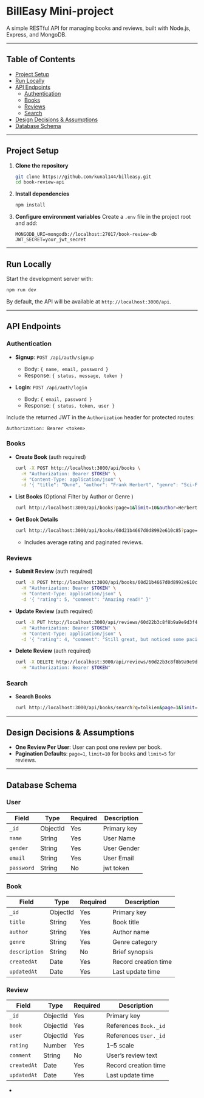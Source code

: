 # BillEasy Mini-project

A simple RESTful API for managing books and reviews, built with Node.js, Express, and MongoDB.

---

## Table of Contents

- [Project Setup](#project-setup)
- [Run Locally](#run-locally)
- [API Endpoints](#api-endpoints)
  - [Authentication](#authentication)
  - [Books](#books)
  - [Reviews](#reviews)
  - [Search](#search)
- [Design Decisions & Assumptions](#design-decisions--assumptions)
- [Database Schema](#database-schema)

---

## Project Setup

1. **Clone the repository**

   ```bash
   git clone https://github.com/kunal144/billeasy.git
   cd book-review-api
   ```

2. **Install dependencies**

   ```bash
   npm install
   ```

3. **Configure environment variables**
   Create a `.env` file in the project root and add:
   ```env
   MONGODB_URI=mongodb://localhost:27017/book-review-db
   JWT_SECRET=your_jwt_secret
   
   ```

---

## Run Locally

Start the development server with:

```bash
npm run dev
```

By default, the API will be available at `http://localhost:3000/api`.

---

## API Endpoints

### Authentication

- **Signup**: `POST /api/auth/signup`

  - Body: `{ name, email, password }`
  - Response: `{ status, message, token }`

- **Login**: `POST /api/auth/login`
  - Body: `{ email, password }`
  - Response: `{ status, token, user }`

Include the returned JWT in the `Authorization` header for protected routes:

```
Authorization: Bearer <token>
```

### Books

- **Create Book** (auth required)

  ```bash
  curl -X POST http://localhost:3000/api/books \
    -H "Authorization: Bearer $TOKEN" \
    -H "Content-Type: application/json" \
    -d '{ "title": "Dune", "author": "Frank Herbert", "genre": "Sci-Fi", "description": "A desert planet saga" }'
  ```

- **List Books** (Optional Filter by Author or Genre )

  ```bash
  curl http://localhost:3000/api/books?page=1&limit=10&author=Herbert
  ```

- **Get Book Details**
  ```bash
  curl http://localhost:3000/api/books/60d21b4667d0d8992e610c85?page=1&limit=5
  ```
  - Includes average rating and paginated reviews.

### Reviews

- **Submit Review** (auth required)

  ```bash
  curl -X POST http://localhost:3000/api/books/60d21b4667d0d8992e610c85/reviews \
    -H "Authorization: Bearer $TOKEN" \
    -H "Content-Type: application/json" \
    -d '{ "rating": 5, "comment": "Amazing read!" }'
  ```

- **Update Review** (auth required)

  ```bash
  curl -X PUT http://localhost:3000/api/reviews/60d22b3c8f8b9a9e9d3f4a12 \
    -H "Authorization: Bearer $TOKEN" \
    -H "Content-Type: application/json" \
    -d '{ "rating": 4, "comment": "Still great, but noticed some pacing issues." }'
  ```

- **Delete Review** (auth required)
  ```bash
  curl -X DELETE http://localhost:3000/api/reviews/60d22b3c8f8b9a9e9d3f4a12 \
    -H "Authorization: Bearer $TOKEN"
  ```

### Search

- **Search Books**
  ```bash
  curl http://localhost:3000/api/books/search?q=tolkien&page=1&limit=5
  ```

---

## Design Decisions & Assumptions

- **One Review Per User**: User can post one review per book.
- **Pagination Defaults**: `page=1`, `limit=10` for books and `limit=5` for reviews.

---

## Database Schema

### User

| Field      | Type     | Required | Description |
| ---------- | -------- | -------- | ----------- |
| `_id`      | ObjectId | Yes      | Primary key |
| `name`     | String   | Yes      | User Name   |
| `gender`   | String   | Yes      | User Gender |
| `email`    | String   | Yes      | User Email  |
| `password` | String   | No       | jwt token   |

### Book

| Field         | Type     | Required | Description          |
| ------------- | -------- | -------- | -------------------- |
| `_id`         | ObjectId | Yes      | Primary key          |
| `title`       | String   | Yes      | Book title           |
| `author`      | String   | Yes      | Author name          |
| `genre`       | String   | Yes      | Genre category       |
| `description` | String   | No       | Brief synopsis       |
| `createdAt`   | Date     | Yes      | Record creation time |
| `updatedAt`   | Date     | Yes      | Last update time     |

### Review

| Field       | Type     | Required | Description           |
| ----------- | -------- | -------- | --------------------- |
| `_id`       | ObjectId | Yes      | Primary key           |
| `book`      | ObjectId | Yes      | References `Book._id` |
| `user`      | ObjectId | Yes      | References `User._id` |
| `rating`    | Number   | Yes      | 1–5 scale             |
| `comment`   | String   | No       | User’s review text    |
| `createdAt` | Date     | Yes      | Record creation time  |
| `updatedAt` | Date     | Yes      | Last update time      |

-
